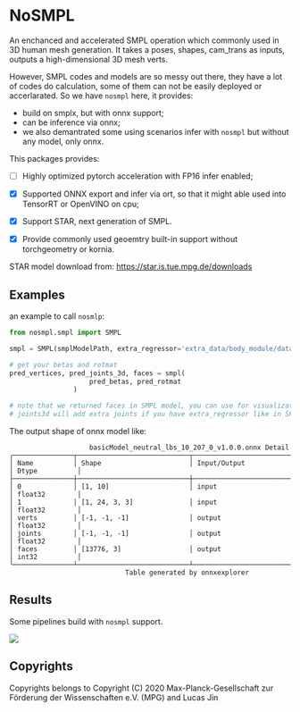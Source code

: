 # NoSMPL

An enchanced and accelerated SMPL operation which commonly used in 3D human mesh generation. It takes a poses, shapes, cam_trans as inputs, outputs a high-dimensional 3D mesh verts.

However, SMPL codes and models are so messy out there, they have a lot of codes do calculation, some of them can not be easily deployed or accerlarated. So we have `nosmpl` here, it provides:

- build on smplx, but with onnx support;
- can be inference via onnx;
- we also demantrated some using scenarios infer with `nosmpl` but without any model, only onnx.

This packages provides:

- [ ] Highly optimized pytorch acceleration with FP16 infer enabled;
- [x] Supported ONNX export and infer via ort, so that it might able used into TensorRT or OpenVINO on cpu;
- [x] Support STAR, next generation of SMPL.
- [x] Provide commonly used geoemtry built-in support without torchgeometry or kornia.


STAR model download from: https://star.is.tue.mpg.de/downloads

## Examples

an example to call `nosmlp`:

```python
from nosmpl.smpl import SMPL

smpl = SMPL(smplModelPath, extra_regressor='extra_data/body_module/data_from_spin/J_regressor_extra.npy').to(device)

# get your betas and rotmat
pred_vertices, pred_joints_3d, faces = smpl(
                    pred_betas, pred_rotmat
                ) 

# note that we returned faces in SMPL model, you can use for visualization
# joints3d will add extra joints if you have extra_regressor like in SPIN or VIBE

```

The output shape of onnx model like:

```
                    basicModel_neutral_lbs_10_207_0_v1.0.0.onnx Detail
╭───────────────┬────────────────────────────┬──────────────────────────┬────────────────╮
│ Name          │ Shape                      │ Input/Output             │ Dtype          │
├───────────────┼────────────────────────────┼──────────────────────────┼────────────────┤
│ 0             │ [1, 10]                    │ input                    │ float32        │
│ 1             │ [1, 24, 3, 3]              │ input                    │ float32        │
│ verts         │ [-1, -1, -1]               │ output                   │ float32        │
│ joints        │ [-1, -1, -1]               │ output                   │ float32        │
│ faces         │ [13776, 3]                 │ output                   │ int32          │
╰───────────────┴────────────────────────────┴──────────────────────────┴────────────────╯
                             Table generated by onnxexplorer
```


## Results

Some pipelines build with `nosmpl` support.

![](https://s4.ax1x.com/2022/02/20/HLGD00.gif)

## Copyrights

Copyrights belongs to Copyright (C) 2020 Max-Planck-Gesellschaft zur Förderung der Wissenschaften e.V. (MPG) and Lucas Jin